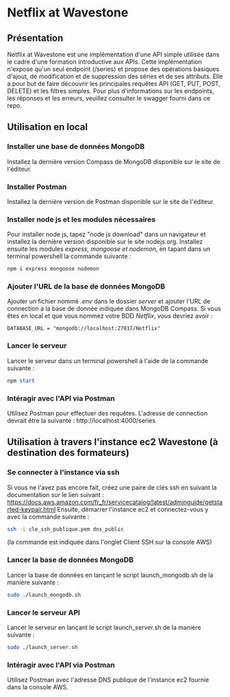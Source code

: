 # Netflix at Wavestone
## Présentation
Netflix at Wavestone est une implémentation d'une API simple utilisée dans le cadre d'une formation introductive aux APIs. 
Cette implémentation n'expose qu'un seul endpoint (/series) et propose des opérations basiques d'ajout, de modification et de suppression des séries et de ses attributs.
Elle a pour but de faire découvrir les principales requêtes API (GET, PUT, POST, DELETE) et les filtres simples.
Pour plus d'informations sur les endpoints, les réponses et les erreurs, veuillez consulter le swagger fourni dans ce repo.

## Utilisation en local
### Installer une base de données MongoDB
Installez la dernière version Compass de MongoDB disponible sur le site de l'éditeur.

### Installer Postman
Installez la dernière version de Postman disponible sur le site de l'éditeur.

### Installer node js et les modules nécessaires
Pour installer node js, tapez "node js download" dans un navigateur et installez la dernière version disponible sur le site nodejs.org.
Installez ensuite les modules *express, mongoose et nodemon*, en tapant dans un terminal powershell la commande suivante :
```powershell
npm i express mongoose nodemon
```

### Ajouter l'URL de la base de données MongoDB
Ajouter un fichier nommé *.env* dans le dossier *server* et ajouter l'URL de connection à la base de donnée indiquée dans MongoDB Compass.
Si vous êtes en local et que vous nommez votre BDD *Netflix*, vous devriez avoir :
```nodejs
DATABASE_URL = "mongodb://localhost:27017/Netflix"
```

### Lancer le serveur
Lancer le serveur dans un terminal powershell à l'aide de la commande suivante :
```powershell
npm start
```

### Intéragir avec l'API via Postman
Utilisez Postman pour effectuer des requêtes. L'adresse de connection devrait être la suivante :
http://localhost:4000/series

## Utilisation à travers l'instance ec2 Wavestone (à destination des formateurs)
### Se connecter à l'instance via ssh
Si vous ne l'avez pas encore fait, créez une paire de clés ssh en suivant la documentation sur le lien suivant :
https://docs.aws.amazon.com/fr_fr/servicecatalog/latest/adminguide/getstarted-keypair.html
Ensuite, démarrer l'instance ec2 et connectez-vous y avec la commande suivante :
```bash
ssh -i cle_ssh_publique.pem dns_public
```
(la commande est indiquée dans l'onglet Client SSH sur la console AWS)

### Lancer la base de données MongoDB
Lancer la base de données en lançant le script launch_mongodb.sh de la manière suivante :
```bash
sudo ./launch_mongodb.sh
```

### Lancer le serveur API
Lancer le serveur en lançant le script launch_server.sh de la manière suivante :
```bash
sudo ./launch_server.sh
```

### Intéragir avec l'API via Postman
Utilisez Postman avec l'adresse DNS publique de l'instance ec2 fournie dans la console AWS.